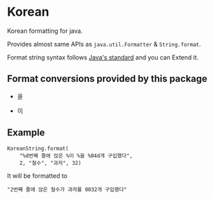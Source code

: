Korean
======

Korean formatting for java.  

Provides almost same APIs as `java.util.Formatter` & `String.format`.  

Format string syntax follows [Java's standard](http://docs.oracle.com/javase/6/docs/api/java/util/Formatter.html#syntax)
and you can Extend it.  

Format conversions provided by this package
-------------------------------------------

*   을

*   이
    
Example
-------

    KoreanString.format(
        "%d번째 줄에 앉은 %이 %을 %04d개 구입했다",
        2, "철수", "과자", 32)

It will be formatted to

    "2번째 줄에 앉은 철수가 과자를 0032개 구입했다"
